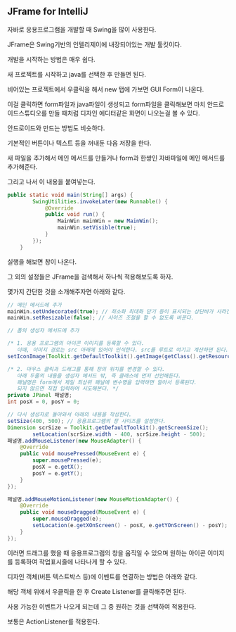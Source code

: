 ## JFrame for IntelliJ

자바로 응용프로그램을 개발할 때 Swing을 많이 사용한다.

JFrame은 Swing기반의 인텔리제이에 내장되어있는 개발 툴킷이다.

개발을 시작하는 방법은 매우 쉽다.

새 프로젝트를 시작하고 java를 선택한 후 만들면 된다.

비어있는 프로젝트에서 우클릭을 해서 new 탭에 가보면 GUI Form이 나온다.

이걸 클릭하면 form파일과 java파일이 생성되고 form파일을 클릭해보면 마치 안드로이드스튜디오를 만들 때처럼 디자인 에디터같은 화면이 나오는걸 볼 수 있다.

안드로이드와 만드는 방법도 비슷하다.

기본적인 버튼이나 텍스트 등을 꺼내둔 다음 저장을 한다.

새 파일을 추가해서 메인 메서드를 만들거나 form과 한쌍인 자바파일에 메인 메서드를 추가해준다.

그리고 나서 이 내용을 붙여넣는다.

```java
public static void main(String[] args) {
        SwingUtilities.invokeLater(new Runnable() {
            @Override
            public void run() {
                MainWin mainWin = new MainWin();
                mainWin.setVisible(true);
            }
        });
    }
```

실행을 해보면 창이 나온다.

그 외의 설정들은 JFrame을 검색해서 하나씩 적용해보도록 하자.

몇가지 간단한 것을 소개해주자면 아래와 같다.

```java
// 메인 메서드에 추가
mainWin.setUndecorated(true); // 최소화 최대화 닫기 등이 표시되는 상단바가 사라진다.
mainWin.setResizable(false); // 사이즈 조절을 할 수 없도록 바꾼다.
```

```java
// 폼의 생성자 메서드에 추가

/* 1. 응용 프로그램의 아이콘 이미지를 등록할 수 있다.
   이때, 이미지 경로는 src 아래에 있어야 인식한다. src를 루트로 여기고 계산하면 된다. */
setIconImage(Toolkit.getDefaultToolkit().getImage(getClass().getResource("이미지경로")));

/* 2. 마우스 클릭과 드래그를 통해 창의 위치를 변경할 수 있다. 
   아래 두줄의 내용을 생성자 메서드 밖, 즉 클래스에 먼저 선언해둔다.
   패널명은 form에서 제일 최상위 패널에 변수명을 입력하면 알아서 등록된다.
   되지 않으면 직접 입력하여 시도해본다. */
private JPanel 패널명;
int posX = 0, posY = 0;

// 다시 생성자로 돌아와서 아래의 내용을 작성한다.
setSize(400, 500); // 응용프로그램의 창 사이즈를 설정한다.
Dimension scrSize = Toolkit.getDefaultToolkit().getScreenSize();
        setLocation(scrSize.width - 400, scrSize.height - 500);
패널명.addMouseListener(new MouseAdapter() {
    @Override
    public void mousePressed(MouseEvent e) {
        super.mousePressed(e);
        posX = e.getX();
        posY = e.getY();
    }
});

패널명.addMouseMotionListener(new MouseMotionAdapter() {
    @Override
    public void mouseDragged(MouseEvent e) {
        super.mouseDragged(e);
        setLocation(e.getXOnScreen() - posX, e.getYOnScreen() - posY);
    }
});
```

이러면 드래그를 했을 때 응용프로그램의 창을 움직일 수 있으며 원하는 아이콘 이미지를 등록하여 작업표시줄에 나타나게 할 수 있다.

디자인 객체(버튼 텍스트박스 등)에 이벤트를 연결하는 방법은 아래와 같다.

해당 객체 위에서 우클릭을 한 후 Create Listener를 클릭해주면 된다.

사용 가능한 이벤트가 나오게 되는데 그 중 원하는 것을 선택하여 적용한다.

보통은 ActionListener를 적용한다.
